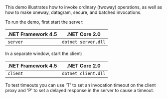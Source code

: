 This demo illustrates how to invoke ordinary (twoway) operations, as
well as how to make oneway, datagram, secure, and batched invocations.

To run the demo, first start the server:

| .NET Framework 4.5 | .NET Core 2.0        |
| ------------------ | -------------------- |
| `server`           | `dotnet server.dll`  |

In a separate window, start the client:

| .NET Framework 4.5 | .NET Core 2.0       |
| ------------------ | ------------------- |
| `client`           | `dotnet client.dll` |

To test timeouts you can use 'T' to set an invocation timeout on the client
proxy and 'P' to set a delayed response in the server to cause a timeout.
